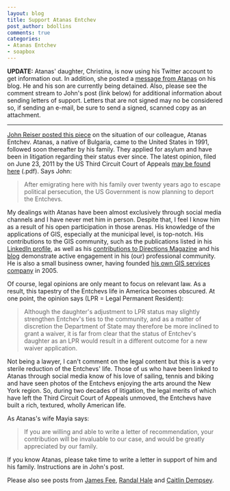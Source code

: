 ```yaml
---
layout: blog
title: Support Atanas Entchev
post_author: bdollins
comments: true
categories:
- Atanas Entchev
- soapbox
---
```


<strong>UPDATE:</strong> Atanas' daughter, Christina, is now using his Twitter account to get information out. In addition, she posted a <a href="http://www.tenthcave.com/2011/10/plea-for-help.html">message from Atanas</a> on his blog. He and his son are currently being detained. Also, please see the comment stream to John's post (link below) for additional information about sending letters of support. Letters that are not signed may no be considered so, if sending an e-mail, be sure to send a signed, scanned copy as an attachment.
<hr />

<a href="http://njgeo.org/2011/10/17/colleague-in-need-atanas-entchev/">John Reiser posted this piece</a> on the situation of our colleague, Atanas Entchev. Atanas, a native of Bulgaria, came to the United States in 1991, followed soon thereafter by his family. They applied for asylum and have been in litigation regarding their status ever since. The latest opinion, filed on June 23, 2011 by the US Third Circuit Court of Appeals <a href="http://www.ca3.uscourts.gov/opinarch/104369np.pdf">may be found here</a> (.pdf). Says John:

<blockquote>
After emigrating here with his family over twenty years ago to escape political persecution, the US Government is now planning to deport the Entchevs.
</blockquote>

My dealings with Atanas have been almost exclusively through social media channels and I have never met him in person. Despite that, I feel I know him as a result of his open participation in those arenas. His knowledge of the applications of GIS, especially at the municipal level, is top-notch. His contributions to the GIS community, such as the publications listed in his <a href="http://www.linkedin.com/profile/view?id=8637855&amp;authType=name&amp;authToken=eUA1&amp;locale=en_US&amp;pvs=pp&amp;trk=ppro_viewmore">LinkedIn profile</a>, as well as his <a href="http://www.directionsmag.com/authors/atanas-entchev/121956">contributions to Directions Magazine</a> and his <a href="http://blog.entchev.com/">blog</a> demonstrate active engagement in his (our) professional community. He is also a small business owner, having founded <a href="http://entchev.com/index.htm">his own GIS services company</a> in 2005.

Of course, legal opinions are only meant to focus on relevant law. As a result, this tapestry of the Entchevs life in America becomes obscured. At one point, the opinion says (LPR = Legal Permanent Resident):

<blockquote>
Although the daughter's adjustment to LPR status may slightly strengthen Entchev's ties to the community, and as a matter of discretion the Department of State may therefore be more inclined to grant a waiver, it is far from clear that the status of Entchev's daughter as an LPR would result in a different outcome for a new waiver application.
</blockquote>

Not being a lawyer, I can't comment on the legal content but this is a very sterile reduction of the Entchevs' life. Those of us who have been linked to Atanas through social media know of his love of sailing, tennis and biking and have seen photos of the Entchevs enjoying the arts around the New York region. So, during two decades of litigation, the legal merits of which have left the Third Circuit Court of Appeals unmoved, the Entchevs have built a rich, textured, wholly American life.

As Atanas's wife Mayia says:

<blockquote>
If you are willing and able to write a letter of recommendation, your contribution will be invaluable to our case, and would be greatly appreciated by our family.
</blockquote>

If you know Atanas, please take time to write a letter in support of him and his family. Instructions are in John's post. 

Please also see posts from <a href="http://www.spatiallyadjusted.com/2011/10/17/stand-up-for-atanas-entchev/">James Fee</a>, <a href="http://blog.entchev.com/2011/10/17/a-call-for-help-for-atanas.aspx">Randal Hale</a> and <a href="http://gislounge.com/help-support-geospatial-professional-atanas-entchev/">Caitlin Dempsey</a>.